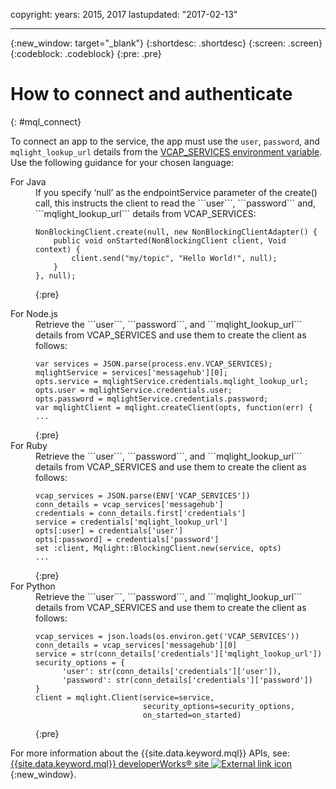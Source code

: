 copyright:
  years: 2015, 2017
lastupdated: "2017-02-13"

---

{:new_window: target="_blank"}
{:shortdesc: .shortdesc}
{:screen: .screen}
{:codeblock: .codeblock}
{:pre: .pre}

# How to connect and authenticate
{: #mql_connect}

To connect an app to the service, the app must use the ```user```,
```password```, and ```mqlight_lookup_url``` details from the [VCAP_SERVICES environment variable](/docs/services/MessageHub/messagehub071.html). Use the following guidance for your chosen language:

<dl>
<dt>For Java</dt>
<dd>If you specify ‘null’ as the endpointService parameter of the create() call, this instructs the
client to read the ```user```, ```password``` and,
```mqlight_lookup_url``` details from VCAP_SERVICES:

<pre><code>NonBlockingClient.create(null, new NonBlockingClientAdapter<Void>() {
    public void onStarted(NonBlockingClient client, Void context) {
        client.send("my/topic", "Hello World!", null);
    }
}, null);</code>
</pre>
{:pre}

</dd>
<dt>For Node.js</dt>
<dd>Retrieve the ```user```, ```password```, and
```mqlight_lookup_url``` details from VCAP_SERVICES and use them to create the client as
follows:
<pre><code>var services = JSON.parse(process.env.VCAP_SERVICES);
mqlightService = services['messagehub'][0];
opts.service = mqlightService.credentials.mqlight_lookup_url;
opts.user = mqlightService.credentials.user;
opts.password = mqlightService.credentials.password;
var mqlightClient = mqlight.createClient(opts, function(err) {
...</code>
</pre>
{:pre}

</dd>
<dt>For Ruby</dt>
<dd>Retrieve the ```user```, ```password```, and
```mqlight_lookup_url``` details from VCAP_SERVICES and use them to create the client as
follows:
<pre><code>vcap_services = JSON.parse(ENV['VCAP_SERVICES'])
conn_details = vcap_services['messagehub']
credentials = conn_details.first['credentials']
service = credentials['mqlight_lookup_url']
opts[:user] = credentials['user']
opts[:password] = credentials['password']
set :client, Mqlight::BlockingClient.new(service, opts)
...</code>
</pre>
{:pre}

</dd>
<dt>For Python</dt>
<dd>Retrieve the ```user```, ```password```, and
```mqlight_lookup_url``` details from VCAP_SERVICES and use them to create the client as
follows:
<pre><code>vcap_services = json.loads(os.environ.get('VCAP_SERVICES'))
conn_details = vcap_services['messagehub'][0]
service = str(conn_details['credentials']['mqlight_lookup_url'])
security_options = {
      'user': str(conn_details['credentials']['user']),
      'password': str(conn_details['credentials']['password'])
}
client = mqlight.Client(service=service, 
                        security_options=security_options,
                        on_started=on_started)</code>
</pre>
{:pre}

</dd>
</dl>

For more information about the {{site.data.keyword.mql}} APIs,
see: [{{site.data.keyword.mql}} developerWorks&reg; site ![External link icon](../../icons/launch-glyph.svg "External link icon")](https://developer.ibm.com/messaging/mq-light/){:new_window}.
